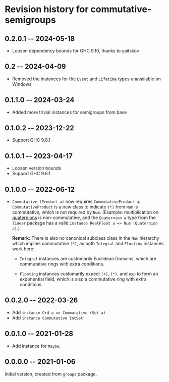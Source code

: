 # Revision history for commutative-semigroups

## 0.2.0.1 -- 2024-05-18

- Loosen dependency bounds for GHC 9.10, thanks to yaitskov

## 0.2 -- 2024-04-09

- Removed the instances for the `Event` and `Lifetime` types unavailable on Windows

## 0.1.1.0 -- 2024-03-24

- Added more trivial instances for semigroups from base

## 0.1.0.2 -- 2023-12-22

- Support GHC 9.8.1

## 0.1.0.1 -- 2023-04-17

- Loosen version bounds
- Support GHC 9.6.1

## 0.1.0.0 -- 2022-06-12

- `Commutative (Product a)` now requires `CommutativeProduct a`.
  `CommutativeProduct` is a new class to indicate `(*)` from `Num` is
  commutative, which is not required by `Num`. (Example:
  multiplication on
  [quaternions](https://en.wikipedia.org/wiki/Quaternion) is
  non-commutative, and the `Quaternion a` type from the `linear`
  package has a valid `instance RealFloat a => Num (Quaternion a)`.)

  **Remark:** There is also no canonical subclass class in the `Num`
  hierarchy which implies commutative `(*)`, as both `Integral` and
  `Floating` instances work here:

  - `Integral` instances are customarily Euclidean Domains, which are
    commutative rings with extra conditions.

  - `Floating` instances customarily expect `(+)`, `(*)`, and `exp` to
    form an exponential field, which is also a commutative ring with
    extra conditions.

## 0.0.2.0 -- 2022-03-26

- Add `instance Ord a => Commutative (Set a)`
- Add `instance Commutative IntSet`

## 0.0.1.0 -- 2021-01-28

- Add instance for `Maybe`.

## 0.0.0.0 -- 2021-01-06

Initial version, created from `groups` package.
